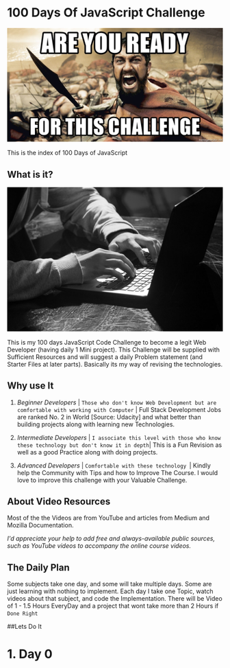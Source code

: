 # 100 Days Of JavaScript Challenge 










![Challenge](https://github.com/THELAZYKING/100-Days-of-JavaScript/blob/master/Images/Spartan-challenge.jpg?raw=true)





This is the index of 100 Days of JavaScript 

## What is it?








![Coder](https://github.com/THELAZYKING/100-Days-of-JavaScript/blob/master/Images/coding.jpg?raw=true)

 This is my 100 days JavaScript Code Challenge to become a legit Web Developer (having daily 1 Mini project). This Challenge will be supplied with Sufficient Resources and will suggest a daily Problem statement (and Starter Files at later parts). Basically its my way of revising the technologies.


## Why use It
1. *Beginner Developers* | `Those who don't know Web Development but are comfortable with working with Computer` | Full Stack Development Jobs are ranked No. 2 in World [Source: Udacity] and what better than building projects along with learning new Technologies.

2. *Intermediate Developers* | `I associate this level with those who know these technology but don't know it in depth`| This is a Fun Revision as well as a good Practice along with doing projects.

3. *Advanced Developers* | `Comfortable with these technology `| Kindly help the Community with Tips and how to Improve The Course. I would love to improve this challenge with your Valuable Challenge.


## About Video Resources
Most of the the Videos are from YouTube and articles from Medium and Mozilla Documentation. 

*I'd appreciate your help to add free and always-available public sources, such as YouTube videos to accompany the online course videos.*

## The Daily Plan

Some subjects take one day, and some will take multiple days. Some are just learning with nothing to implement.  Each day I take one Topic, watch videos about that subject, and code the Implementation.
There will be Video of 1 - 1.5 Hours EveryDay and a project that wont take more than 2 Hours if `Done Right`


##Lets Do It

# 1. Day 0


